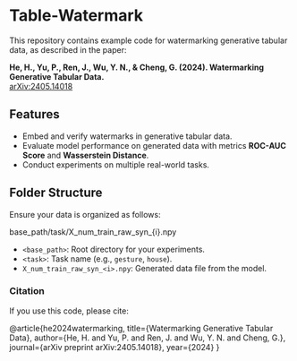 # Table-Watermark

This repository contains example code for watermarking generative tabular data, as described in the paper:

**He, H., Yu, P., Ren, J., Wu, Y. N., & Cheng, G. (2024). Watermarking Generative Tabular Data.**  
[arXiv:2405.14018](https://arxiv.org/abs/2405.14018)

## Features

- Embed and verify watermarks in generative tabular data.
- Evaluate model performance on generated data with metrics **ROC-AUC Score** and **Wasserstein Distance**.
- Conduct experiments on multiple real-world tasks.

## Folder Structure

Ensure your data is organized as follows:

base_path/task/X_num_train_raw_syn_{i}.npy

- `<base_path>`: Root directory for your experiments.
- `<task>`: Task name (e.g., `gesture`, `house`).
- `X_num_train_raw_syn_<i>.npy`: Generated data file from the model.

### Citation

If you use this code, please cite:

@article{he2024watermarking,
  title={Watermarking Generative Tabular Data},
  author={He, H. and Yu, P. and Ren, J. and Wu, Y. N. and Cheng, G.},
  journal={arXiv preprint arXiv:2405.14018},
  year={2024}
}


